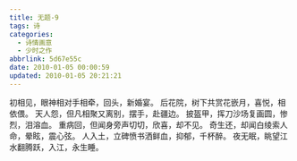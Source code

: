 ```yaml
---
title: 无题-9
tags: 诗
categories:
  - 诗情画意
  - 少时之作
abbrlink: 5d67e55c
date: 2010-01-05 00:00:59
updated: 2010-01-05 20:21:21
---
```


初相见，眼神相对手相牵，回头，新婚宴。
后花院，树下共赏花嵌月，喜悦，相依偎。
天人怨，但凡相聚又离别，摆手，赴疆边。
披盔甲，挥刀沙场复画圆，惨烈，泪溶血。
重病回，但闻身旁声切切，欣喜，却不见。
奇生还，却闻白绫索人命，晕眩，震心弦。
人入土，立碑愤书洒鲜血，抑郁，千杯醉。
夜无眠，眺望江水翻腾跃，入江，永生睡。